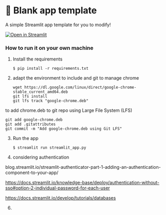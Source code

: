 # 🎈 Blank app template

A simple Streamlit app template for you to modify!

[![Open in Streamlit](https://static.streamlit.io/badges/streamlit_badge_black_white.svg)](https://blank-app-template.streamlit.app/)

### How to run it on your own machine

1. Install the requirements

   ```
   $ pip install -r requirements.txt
   ```
2. adapt the environment to include and git to manage chrome
   ```
   wget https://dl.google.com/linux/direct/google-chrome-stable_current_amd64.deb
   git lfs install
   git lfs track "google-chrome.deb"
   ```
to add chrome.deb to git repo using Large File System (LFS)
   ```
   git add google-chrome.deb
   git add .gitattributes
   git commit -m "Add google-chrome.deb using Git LFS"
   ```

3. Run the app

   ```
   $ streamlit run streamlit_app.py
   ```
4. considering authentication
   
blog.streamlit.io/streamlit-authenticator-part-1-adding-an-authentication-component-to-your-app/

https://docs.streamlit.io/knowledge-base/deploy/authentication-without-sso#option-2-individual-password-for-each-user

https://docs.streamlit.io/develop/tutorials/databases

6. 
